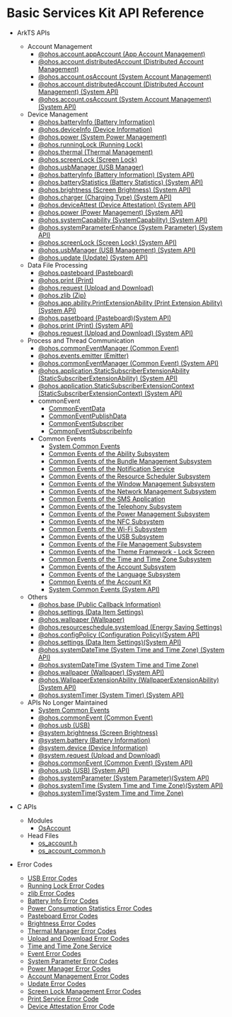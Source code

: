 # Basic Services Kit API Reference

- ArkTS APIs
  - Account Management
    - [@ohos.account.appAccount (App Account Management)](js-apis-appAccount.md)
    - [@ohos.account.distributedAccount (Distributed Account Management)](js-apis-distributed-account.md)
    - [@ohos.account.osAccount (System Account Management)](js-apis-osAccount.md)
      <!--Del-->
     - [@ohos.account.distributedAccount (Distributed Account Management) (System API)](js-apis-distributed-account-sys.md)
     - [@ohos.account.osAccount (System Account Management) (System API)](js-apis-osAccount-sys.md)
        <!--DelEnd-->
  - Device Management
    - [@ohos.batteryInfo (Battery Information)](js-apis-battery-info.md)
    - [@ohos.deviceInfo (Device Information)](js-apis-device-info.md)
    - [@ohos.power (System Power Management)](js-apis-power.md)
    - [@ohos.runningLock (Running Lock)](js-apis-runninglock.md)
    - [@ohos.thermal (Thermal Management)](js-apis-thermal.md)
    - [@ohos.screenLock (Screen Lock)](js-apis-screen-lock.md)       
    - [@ohos.usbManager (USB Manager)](js-apis-usbManager.md)
       <!--Del-->
    - [@ohos.batteryInfo (Battery Information) (System API)](js-apis-battery-info-sys.md)
    - [@ohos.batteryStatistics (Battery Statistics) (System API)](js-apis-batteryStatistics-sys.md)
    - [@ohos.brightness (Screen Brightness) (System API)](js-apis-brightness-sys.md)
    - [@ohos.charger (Charging Type) (System API)](js-apis-charger-sys.md)
    - [@ohos.deviceAttest (Device Attestation) (System API)](js-apis-deviceAttest-sys.md)
    - [@ohos.power (Power Management) (System API)](js-apis-power-sys.md)
    - [@ohos.systemCapability (SystemCapability) (System API)](js-apis-system-capability-sys.md)
    - [@ohos.systemParameterEnhance (System Parameter) (System API)](js-apis-system-parameterEnhance-sys.md)
    - [@ohos.screenLock (Screen Lock) (System API)](js-apis-screen-lock-sys.md)
    - [@ohos.usbManager (USB Management) (System API)](js-apis-usbManager-sys.md)
    - [@ohos.update (Update) (System API)](js-apis-update-sys.md)
       <!--DelEnd-->
  - Data File Processing
    - [@ohos.pasteboard (Pasteboard)](js-apis-pasteboard.md)
    - [@ohos.print (Print)](js-apis-print.md)
    - [@ohos.request (Upload and Download)](js-apis-request.md)
    - [@ohos.zlib (Zip)](js-apis-zlib.md)
      <!--Del-->
     - [@ohos.app.ability.PrintExtensionAbility (Print Extension Ability) (System API)](js-apis-app-ability-PrintExtensionAbility-sys.md)
    - [@ohos.pasetboard (Pasteboard)(System API)](js-apis-pasteboard-sys.md)
     - [@ohos.print (Print) (System API)](js-apis-print-sys.md)
      - [@ohos.request (Upload and Download) (System API)](js-apis-request-sys.md)
          <!--DelEnd-->
  - Process and Thread Communication
    - [@ohos.commonEventManager (Common Event)](js-apis-commonEventManager.md)
    - [@ohos.events.emitter (Emitter)](js-apis-emitter.md)
       <!--Del-->
    - [@ohos.commonEventManager (Common Event) (System API)](js-apis-commonEventManager-sys.md)
    - [@ohos.application.StaticSubscriberExtensionAbility (StaticSubscriberExtensionAbility) (System API)](js-apis-application-staticSubscriberExtensionAbility-sys.md)
    - [@ohos.application.StaticSubscriberExtensionContext (StaticSubscriberExtensionContext) (System API)](js-apis-application-StaticSubscriberExtensionContext-sys.md)
       <!--DelEnd-->
    - commonEvent
      - [CommonEventData](js-apis-inner-commonEvent-commonEventData.md)
      - [CommonEventPublishData](js-apis-inner-commonEvent-commonEventPublishData.md)
      - [CommonEventSubscriber](js-apis-inner-commonEvent-commonEventSubscriber.md)
      - [CommonEventSubscribeInfo](js-apis-inner-commonEvent-commonEventSubscribeInfo.md)
    - Common Events
      - [System Common Events](commonEventManager-definitions.md)
      - [Common Events of the Ability Subsystem](common_event/commonEvent-ability.md)
      - [Common Events of the Bundle Management Subsystem](common_event/commonEvent-bundleManager.md)
      - [Common Events of the Notification Service](common_event/commonEvent-ans.md)
      - [Common Events of the Resource Scheduler Subsystem](common_event/commonEvent-resourceschedule.md)
      - [Common Events of the Window Management Subsystem](common_event/commonEvent-window.md)
      - [Common Events of the Network Management Subsystem](common_event/commonEvent-netmanager.md)
      - [Common Events of the SMS Application](common_event/commonEvent-mms.md)
      - [Common Events of the Telephony Subsystem](common_event/commonEvent-telephony.md)
      - [Common Events of the Power Management Subsystem](common_event/commonEvent-powermgr.md)
      - [Common Events of the NFC Subsystem](common_event/commonEvent-nfc.md)
      - [Common Events of the Wi-Fi Subsystem](common_event/commonEvent-wifi.md)
      - [Common Events of the USB Subsystem](common_event/commonEvent-usb.md)
      - [Common Events of the File Management Subsystem](common_event/commonEvent-filemanagement.md)
      - [Common Events of the Theme Framework - Lock Screen](common_event/commonEvent-screenlock.md)
      - [Common Events of the Time and Time Zone Subsystem](common_event/commonEvent-time.md)
      - [Common Events of the Account Subsystem](common_event/commonEvent-account.md)
      - [Common Events of the Language Subsystem](common_event/commonEvent-locale.md)
      - [Common Events of the Account Kit](common_event/commonEvent-accountkit.md)
          <!--Del-->
      - [System Common Events (System API)](common_event/commonEventManager-definitions-sys.md)
          <!--DelEnd-->
  - Others
    - [@ohos.base (Public Callback Information)](js-apis-base.md)
    - [@ohos.settings (Data Item Settings)](js-apis-settings.md)
    - [@ohos.wallpaper (Wallpaper)](js-apis-wallpaper.md)
    - [@ohos.resourceschedule.systemload (Energy Saving Settings)](js-apis-resourceschedule-systemload.md)
      <!--Del-->
    - [@ohos.configPolicy (Configuration Policy)(System API)](js-apis-configPolicy-sys.md)
    - [@ohos.settings (Data Item Settings)(System API)](js-apis-settings-sys.md)
    - [@ohos.systemDateTime (System Time and Time Zone) (System API)](js-apis-system-date-time-sys.md)
    <!--DelEnd-->
    - [@ohos.systemDateTime (System Time and Time Zone)](js-apis-date-time.md)
    <!--Del-->
    - [@ohos.wallpaper (Wallpaper) (System API)](js-apis-wallpaper-sys.md)
    - [@ohos.WallpaperExtensionAbility (WallpaperExtensionAbility) (System API)](js-apis-WallpaperExtensionAbility-sys.md)
    - [@ohos.systemTimer (System Timer) (System API)](js-apis-system-timer-sys.md)
      <!--DelEnd-->
  - APIs No Longer Maintained
    - [System Common Events](common_event/commonEvent-definitions.md)
    - [@ohos.commonEvent (Common Event)](js-apis-commonEvent.md)
    - [@ohos.usb (USB)](js-apis-usb-deprecated.md)
    - [@system.brightness (Screen Brightness)](js-apis-system-brightness.md)
    - [@system.battery (Battery Information)](js-apis-system-battery.md)
    - [@system.device (Device Information)](js-apis-system-device.md)
    - [@system.request (Upload and Download)](js-apis-system-request.md)
      <!--Del-->
    - [@ohos.commonEvent (Common Event) (System API)](js-apis-commonEvent-sys.md)
    - [@ohos.usb (USB) (System API)](js-apis-usb-deprecated-sys.md)
    - [@ohos.systemParameter (System Parameter)(System API)](js-apis-system-parameter-sys.md)
    - [@ohos.systemTime (System Time and Time Zone)(System API)](js-apis-system-time-sys.md)
      <!--DelEnd-->
    - [@ohos.systemTime(System Time and Time Zone)](js-apis-time.md)
- C APIs
   - Modules
      - [OsAccount](_os_account.md)
   - Head Files
      - [os_account.h](os__account_8h.md)
      - [os_account_common.h](os__account__common_8h.md)
- Error Codes
    - [USB Error Codes](errorcode-usb.md)
    - [Running Lock Error Codes](errorcode-runninglock.md)
    - [zlib Error Codes](errorcode-zlib.md)
    <!--Del-->
    - [Battery Info Error Codes](errorcode-battery-info.md)
    - [Power Consumption Statistics Error Codes](errorcode-batteryStatistics.md)
    <!--DelEnd-->
    - [Pasteboard Error Codes](errorcode-pasteboard.md)
    <!--Del-->
    - [Brightness Error Codes](errorcode-brightness.md)
    <!--DelEnd-->
    - [Thermal Manager Error Codes](errorcode-thermal.md)
    - [Upload and Download Error Codes](errorcode-request.md)
    - [Time and Time Zone Service](errorcode-time.md)
    - [Event Error Codes](errorcode-CommonEventService.md)
    - [System Parameter Error Codes](errorcode-system-parameterV9.md)
    - [Power Manager Error Codes](errorcode-power.md)
    - [Account Management Error Codes](errorcode-account.md)
    - [Update Error Codes](errorcode-update.md)
    <!--Del-->
    - [Screen Lock Management Error Codes](errorcode-screenlock.md)

    <!--DelEnd-->
  - [Print Service Error Code](errorcode-print.md)
  - [Device Attestation Error Code](errorcode-deviceAttest.md)

<!--no_check-->
